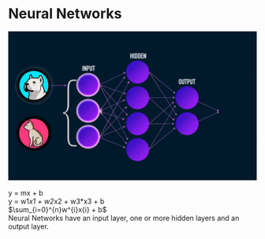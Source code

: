 # Neural Networks
![alt text](NEURAL.gif)

y = mx + b  
y = w1*x1 + w2*x2 + w3*x3 + b  
$\sum_{i=0}^{n}w^{i}x{i} + b$  
Neural Networks have an input layer, one or more hidden layers and an output layer.